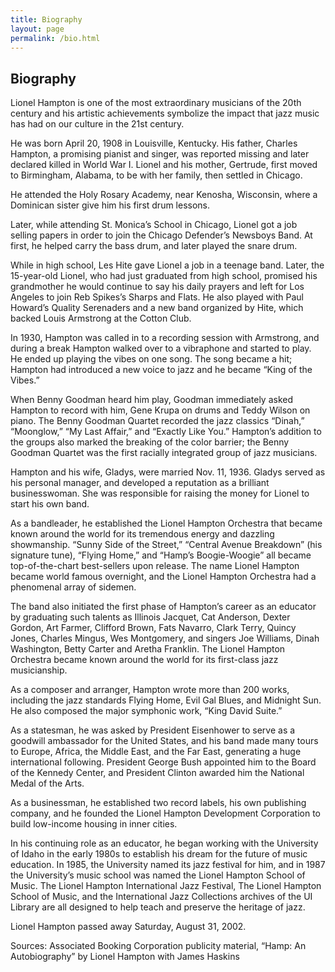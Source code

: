 ```yaml
---
title: Biography
layout: page
permalink: /bio.html
---
```


## Biography

Lionel Hampton is one of the most extraordinary musicians of the 20th century and his artistic achievements symbolize the impact that jazz music has had on our culture in the 21st century.

He was born April 20, 1908 in Louisville, Kentucky. His father, Charles Hampton, a promising pianist and singer, was reported missing and later declared killed in World War I. Lionel and his mother, Gertrude, first moved to Birmingham, Alabama, to be with her family, then settled in Chicago.

He attended the Holy Rosary Academy, near Kenosha, Wisconsin, where a Dominican sister give him his first drum lessons.

Later, while attending St. Monica’s School in Chicago, Lionel got a job selling papers in order to join the Chicago Defender’s Newsboys Band. At first, he helped carry the bass drum, and later played the snare drum.

While in high school, Les Hite gave Lionel a job in a teenage band. Later, the 15-year-old Lionel, who had just graduated from high school, promised his grandmother he would continue to say his daily prayers and left for Los Angeles to join Reb Spikes’s Sharps and Flats. He also played with Paul Howard’s Quality Serenaders and a new band organized by Hite, which backed Louis Armstrong at the Cotton Club.

In 1930, Hampton was called in to a recording session with Armstrong, and during a break Hampton walked over to a vibraphone and started to play. He ended up playing the vibes on one song. The song became a hit; Hampton had introduced a new voice to jazz and he became “King of the Vibes.”

When Benny Goodman heard him play, Goodman immediately asked Hampton to record with him, Gene Krupa on drums and Teddy Wilson on piano. The Benny Goodman Quartet recorded the jazz classics “Dinah,” “Moonglow,” “My Last Affair,” and “Exactly Like You.” Hampton’s addition to the groups also marked the breaking of the color barrier; the Benny Goodman Quartet was the first racially integrated group of jazz musicians.

Hampton and his wife, Gladys, were married Nov. 11, 1936. Gladys served as his personal manager, and developed a reputation as a brilliant businesswoman. She was responsible for raising the money for Lionel to start his own band.

As a bandleader, he established the Lionel Hampton Orchestra that became known around the world for its tremendous energy and dazzling showmanship. “Sunny Side of the Street,” “Central Avenue Breakdown” (his signature tune), “Flying Home,” and “Hamp’s Boogie-Woogie” all became top-of-the-chart best-sellers upon release. The name Lionel Hampton became world famous overnight, and the Lionel Hampton Orchestra had a phenomenal array of sidemen.

The band also initiated the first phase of Hampton’s career as an educator by graduating such talents as Illinois Jacquet, Cat Anderson, Dexter Gordon, Art Farmer, Clifford Brown, Fats Navarro, Clark Terry, Quincy Jones, Charles Mingus, Wes Montgomery, and singers Joe Williams, Dinah Washington, Betty Carter and Aretha Franklin. The Lionel Hampton Orchestra became known around the world for its first-class jazz musicianship.

As a composer and arranger, Hampton wrote more than 200 works, including the jazz standards Flying Home, Evil Gal Blues, and Midnight Sun. He also composed the major symphonic work, “King David Suite.”

As a statesman, he was asked by President Eisenhower to serve as a goodwill ambassador for the United States, and his band made many tours to Europe, Africa, the Middle East, and the Far East, generating a huge international following. President George Bush appointed him to the Board of the Kennedy Center, and President Clinton awarded him the National Medal of the Arts.

As a businessman, he established two record labels, his own publishing company, and he founded the Lionel Hampton Development Corporation to build low-income housing in inner cities.

In his continuing role as an educator, he began working with the University of Idaho in the early 1980s to establish his dream for the future of music education. In 1985, the University named its jazz festival for him, and in 1987 the University’s music school was named the Lionel Hampton School of Music. The Lionel Hampton International Jazz Festival, The Lionel Hampton School of Music, and the International Jazz Collections archives of the UI Library are all designed to help teach and preserve the heritage of jazz.

Lionel Hampton passed away Saturday, August 31, 2002.

Sources: Associated Booking Corporation publicity material, “Hamp: An Autobiography” by Lionel Hampton with James Haskins